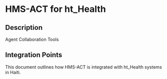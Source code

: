 # HMS-ACT for ht_Health

## Description

Agent Collaboration Tools

## Integration Points

This document outlines how HMS-ACT is integrated with ht_Health systems in Haiti.
